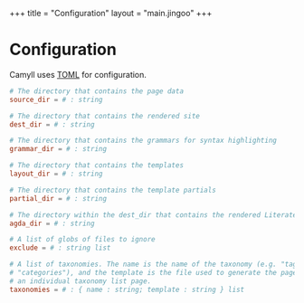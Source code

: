 +++
title = "Configuration"
layout = "main.jingoo"
+++

# Configuration

Camyll uses [TOML](https://toml.io/en/) for configuration.

```toml
# The directory that contains the page data
source_dir = # : string

# The directory that contains the rendered site
dest_dir = # : string

# The directory that contains the grammars for syntax highlighting
grammar_dir = # : string

# The directory that contains the templates
layout_dir = # : string

# The directory that contains the template partials
partial_dir = # : string

# The directory within the dest_dir that contains the rendered Literate Agda
agda_dir = # : string

# A list of globs of files to ignore
exclude = # : string list

# A list of taxonomies. The name is the name of the taxonomy (e.g. "tags",
# "categories"), and the template is the file used to generate the page for
# an individual taxonomy list page.
taxonomies = # : { name : string; template : string } list
```
